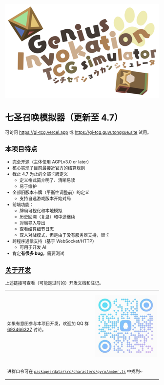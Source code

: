<center>

![logo](./docs/images/logo.png)

</center>

# 七圣召唤模拟器（更新至 4.7）

可访问 https://gi-tcg.vercel.app 或 https://gi-tcg.guyutongxue.site 试用。

## 本项目特点

- 完全开源（主体使用 AGPLv3.0 or later）
- 核心实现了目前最接近官方的结算规则
- 截止 4.7 为止的全部卡牌定义
  - 定义格式简介明了、清晰易读
  - 易于维护
- 全部旧版本卡牌（平衡性调整前）的定义
  - 支持自选游戏版本开始对局
- 前端功能：
  - 牌局可视化和本地模拟
  - 历史回溯（复盘）和中途继续
  - 对局导入导出
  - 查看结算细节日志
  - 双人对战模式，但是由于没有服务器支持，很卡
- 跨程序通信支持（基于 WebSocket/HTTP）
  - 可用于开发 AI
- 肯定**有很多 bug**，需要测试

## [关于开发](./docs/development/README.md)

上述链接可查看（可能是过时的）开发文档和注记。

<table>
<tbody>
<tr>
<td>

如果有意图参与本项目开发，欢迎加 QQ 群 [693466327](https://qm.qq.com/q/X7XpZg4rW8) 讨论。

</td>
<td>

[![qq_group_qr](./docs/images/qq_group.jpg)](https://qm.qq.com/q/X7XpZg4rW8)

</td>
<tr>
<td colspan="2">

进群口令可在 [`packages/data/src/characters/pyro/amber.ts`](./packages/data/src/characters/pyro/amber.ts) 中找到~

</td>
</tr>
</tbody>
</table>


